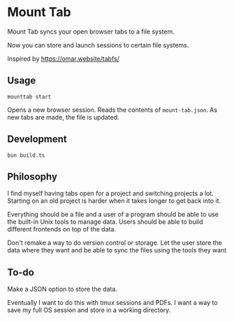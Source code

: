 # Mount Tab

Mount Tab syncs your open browser tabs to a file system.

Now you can store and launch sessions to certain file systems. 

Inspired by https://omar.website/tabfs/

## Usage

`mounttab start`

Opens a new browser session. Reads the contents of `mount-tab.json`. As new tabs are made, the file is updated.

## Development
`bun build.ts`

## Philosophy

I find myself having tabs open for a project and switching projects a lot. Starting on an old project is harder when it takes longer to get back into it. 

Everything should be a file and a user of a program should be able to use the built-in Unix tools to manage data. Users should be able to build different frontends on top of the data.

Don't remake a way to do version control or storage. Let the user store the data where they want and be able to sync the files using the tools they want

## To-do

Make a JSON option to store the data. 

Eventually I want to do this with tmux sessions and PDFs. I want a way to save my full OS session and store in a working directory. 
